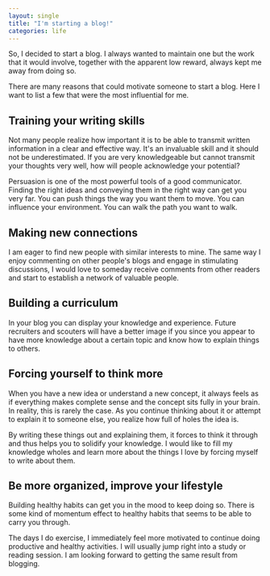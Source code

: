 ```yaml
---
layout: single
title: "I'm starting a blog!"
categories: life
---
```


So, I decided to start a blog. I always wanted to maintain one but the work that it would involve, together with the apparent low reward, always kept me away from doing so.

There are many reasons that could motivate someone to start a blog. Here I want to list a few that were the most influential for me.

## Training your writing skills

Not many people realize how important it is to be able to transmit written information in a clear and effective way. It's an invaluable skill and it should not be underestimated. If you are very knowledgeable but cannot transmit your thoughts very well, how will people acknowledge your potential?

Persuasion is one of the most powerful tools of a good communicator. Finding the right ideas and conveying them in the right way can get you very far. You can push things the way you want them to move. You can influence your environment. You can walk the path you want to walk.

## Making new connections

I am eager to find new people with similar interests to mine. The same way I enjoy commenting on other people's blogs and engage in stimulating discussions, I would love to someday receive comments from other readers and start to establish a network of valuable people.

## Building a curriculum

In your blog you can display your knowledge and experience. Future recruiters and scouters will have a better image if you since you appear to have more knowledge about a certain topic and know how to explain things to others.

## Forcing yourself to think more

When you have a new idea or understand a new concept, it always feels as if everything makes complete sense and the concept sits fully in your brain. In reality, this is rarely the case. As you continue thinking about it or attempt to explain it to someone else, you realize how full of holes the idea is.

By writing these things out and explaining them, it forces to think it through and thus helps you to solidify your knowledge. I would like to fill my knowledge wholes and learn more about the things I love by forcing myself to write about them.

## Be more organized, improve your lifestyle

Building healthy habits can get you in the mood to keep doing so. There is some kind of momentum effect to healthy habits that seems to be able to carry you through.

The days I do exercise, I immediately feel more motivated to continue doing productive and healthy activities. I will usually jump right into a study or reading session. I am looking forward to getting the same result from blogging.
